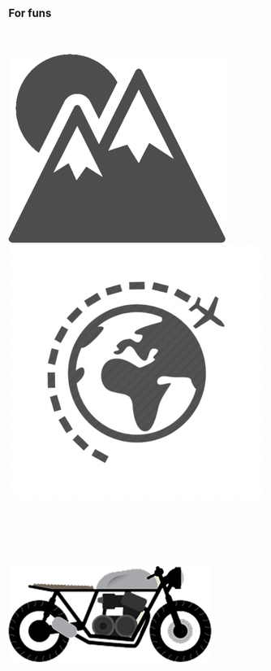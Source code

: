 ## For funs

<div class="flex three-column">
  <div class="fragment">
    <img src="images/mountains.png" alt="" class="noborder" style="width: 85%; margin-top: 10%;">
  </div>
  <div class="fragment">
    <img src="images/travel.png" alt="" class="noborder">
  </div>
  <div class="fragment">
    <img src="images/caferacer.png" alt="" class="noborder" style="margin-top: 25%;">
  </div>
</div>